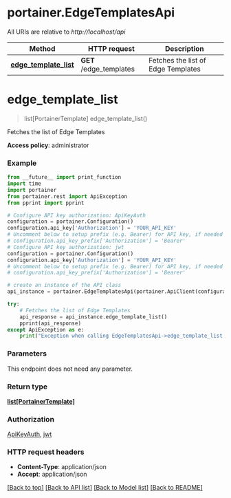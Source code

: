 # portainer.EdgeTemplatesApi

All URIs are relative to *http://localhost/api*

Method | HTTP request | Description
------------- | ------------- | -------------
[**edge_template_list**](EdgeTemplatesApi.md#edge_template_list) | **GET** /edge_templates | Fetches the list of Edge Templates


# **edge_template_list**
> list[PortainerTemplate] edge_template_list()

Fetches the list of Edge Templates

**Access policy**: administrator

### Example
```python
from __future__ import print_function
import time
import portainer
from portainer.rest import ApiException
from pprint import pprint

# Configure API key authorization: ApiKeyAuth
configuration = portainer.Configuration()
configuration.api_key['Authorization'] = 'YOUR_API_KEY'
# Uncomment below to setup prefix (e.g. Bearer) for API key, if needed
# configuration.api_key_prefix['Authorization'] = 'Bearer'
# Configure API key authorization: jwt
configuration = portainer.Configuration()
configuration.api_key['Authorization'] = 'YOUR_API_KEY'
# Uncomment below to setup prefix (e.g. Bearer) for API key, if needed
# configuration.api_key_prefix['Authorization'] = 'Bearer'

# create an instance of the API class
api_instance = portainer.EdgeTemplatesApi(portainer.ApiClient(configuration))

try:
    # Fetches the list of Edge Templates
    api_response = api_instance.edge_template_list()
    pprint(api_response)
except ApiException as e:
    print("Exception when calling EdgeTemplatesApi->edge_template_list: %s\n" % e)
```

### Parameters
This endpoint does not need any parameter.

### Return type

[**list[PortainerTemplate]**](PortainerTemplate.md)

### Authorization

[ApiKeyAuth](../README.md#ApiKeyAuth), [jwt](../README.md#jwt)

### HTTP request headers

 - **Content-Type**: application/json
 - **Accept**: application/json

[[Back to top]](#) [[Back to API list]](../README.md#documentation-for-api-endpoints) [[Back to Model list]](../README.md#documentation-for-models) [[Back to README]](../README.md)

